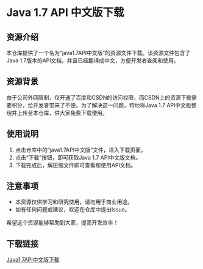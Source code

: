 # Java 1.7 API 中文版下载

## 资源介绍

本仓库提供了一个名为“java1.7API中文版”的资源文件下载。该资源文件包含了Java 1.7版本的API文档，并且已经翻译成中文，方便开发者查阅和使用。

## 资源背景

由于公司外网限制，仅开通了百度和CSDN的访问权限，而CSDN上的资源下载需要积分，给开发者带来了不便。为了解决这一问题，特地将Java 1.7 API中文版整理并上传至本仓库，供大家免费下载使用。

## 使用说明

1. 点击仓库中的“java1.7API中文版”文件，进入下载页面。
2. 点击“下载”按钮，即可获取Java 1.7 API中文版文档。
3. 下载完成后，解压缩文件即可查看和使用API文档。

## 注意事项

- 本资源仅供学习和研究使用，请勿用于商业用途。
- 如有任何问题或建议，欢迎在仓库中提出Issue。

希望这个资源能够帮助到大家，提高开发效率！

## 下载链接

[Java1.7API中文版下载](https://pan.quark.cn/s/609a8295f332)